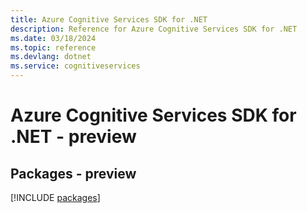 ```yaml
---
title: Azure Cognitive Services SDK for .NET
description: Reference for Azure Cognitive Services SDK for .NET
ms.date: 03/18/2024
ms.topic: reference
ms.devlang: dotnet
ms.service: cognitiveservices
---
```

# Azure Cognitive Services SDK for .NET - preview
## Packages - preview
[!INCLUDE [packages](cognitive-services-index.md)]